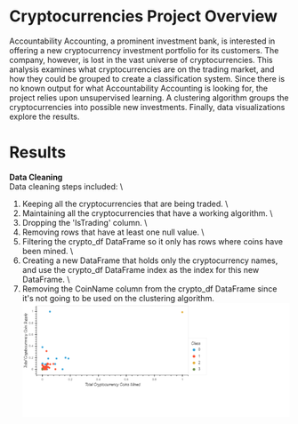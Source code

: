 # Cryptocurrencies Project Overview
Accountability Accounting, a prominent investment bank, is interested in offering a new cryptocurrency investment portfolio for its customers. The company, however, is lost in the vast universe of cryptocurrencies. This analysis examines what cryptocurrencies are on the trading market, and how they could be grouped to create a classification system. Since there is no known output for what Accountability Accounting is looking for, the project relies upon unsupervised learning. A clustering algorithm groups the cryptocurrencies into possible new investments. Finally, data visualizations explore the results.
# Results
**Data Cleaning**
\
Data cleaning steps included:
\
1. Keeping all the cryptocurrencies that are being traded.
\
2. Maintaining all the cryptocurrencies that have a working algorithm.
\
3. Dropping the 'IsTrading' column.
\
4. Removing rows that have at least one null value.
\
5. Filtering the crypto_df DataFrame so it only has rows where coins have been mined.
\
6. Creating a new DataFrame that holds only the cryptocurrency names, and use the crypto_df DataFrame index as the index for this new DataFrame.
\
7. Removing the CoinName column from the crypto_df DataFrame since it's not going to be used on the clustering algorithm.
\
!["scatter_plot.png"](https://github.com/dagibbins186/Cryptocurrencies/blob/main/Images/scatter_plot.png)
